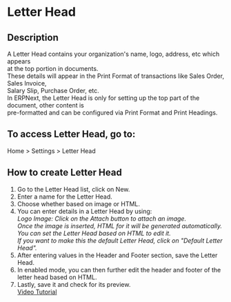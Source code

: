 # Letter Head

## Description
A Letter Head contains your organization's name, logo, address, etc which appears </br>
at the top portion in documents.</br>
These details will appear in the Print Format of transactions like Sales Order, Sales Invoice, </br>
Salary Slip, Purchase Order, etc. </br>
In ERPNext, the Letter Head is only for setting up the top part of the document, other content is </br> 
pre-formatted and can be configured via Print Format and Print Headings.</br>

## To access Letter Head, go to:
Home > Settings > Letter Head</br>

## How to create Letter Head
1. Go to the Letter Head list, click on New.</br>
2. Enter a name for the Letter Head.</br>
3. Choose whether based on image or HTML.</br>
4. You can enter details in a Letter Head by using:</br>
*Logo Image: Click on the Attach button to attach an image.</br> 
Once the image is inserted, HTML for it will be generated automatically. </br>
You can set the Letter Head based on HTML to edit it.</br>
If you want to make this the default Letter Head, click on "Default Letter Head".</br>*
5. After entering values in the Header and Footer section, save the Letter Head.</br>
6. In enabled mode, you can then further edit the header and footer of the letter head based on HTML.</br>
7. Lastly, save it and check for its preview.</br>
[Video Tutorial](https://docs.erpnext.com/docs/user/manual/en/setting-up/print/letter-head#2-video)</br>
